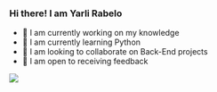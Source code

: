 ### Hi there! I am Yarli Rabelo 

- 🔭 I am currently working on my knowledge 
- 🌱 I am currently learning Python 
- 👯 I am looking to collaborate on Back-End projects 
- 🤔 I am open to receiving feedback  

<a href="https://www.linkedin.com/in/yarli-rabelo-17413a77/" target="_blank"><img src="https://img.shields.io/badge/-LinkedIn-%230077B5?style=for-the-badge&logo=linkedin&logoColor=white" target="_blank"></a> 




